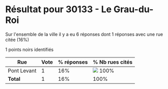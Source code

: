 # Résultat pour 30133 - Le Grau-du-Roi

Sur l'ensemble de la ville il y a eu 6 réponses dont 1 réponses avec une rue citée (16%)

1 points noirs identifiés

| Rue | Vote | % réponses | % Nb rues cités|
|-----|------|------------|----------------|
| Pont Levant | 1 | 16% | <img src="../../img/bar_100.gif" />&nbsp;100%|
| **Total** | 1 | 16% | 100%|
